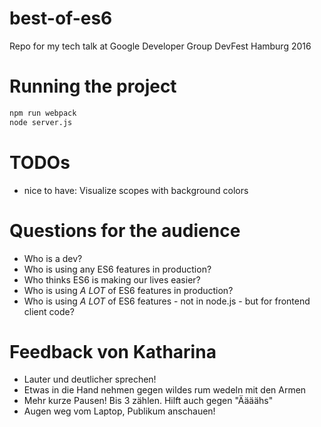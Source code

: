 # best-of-es6
Repo for my tech talk at Google Developer Group DevFest Hamburg 2016

# Running the project
```bash
npm run webpack
node server.js
```

# TODOs
- nice to have: Visualize scopes with background colors

# Questions for the audience
- Who is a dev?
- Who is using any ES6 features in production?
- Who thinks ES6 is making our lives easier?
- Who is using *A LOT* of ES6 features in production?
- Who is using *A LOT* of ES6 features - not in node.js - but for frontend client code?

# Feedback von Katharina
- Lauter und deutlicher sprechen!
- Etwas in die Hand nehmen gegen wildes rum wedeln mit den Armen
- Mehr kurze Pausen! Bis 3 zählen. Hilft auch gegen "Äääähs"
- Augen weg vom Laptop, Publikum anschauen!
